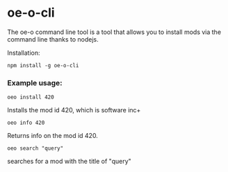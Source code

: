 # oe-o-cli
The oe-o command line tool is a tool that allows you to install mods via the command line thanks to nodejs.

Installation:

`npm install -g oe-o-cli`

### Example usage:

`oeo install 420`

Installs the mod id 420, which is software inc+

`oeo info 420`

Returns info on the mod id 420.

`oeo search "query"`

searches for a mod with the title of "query"



